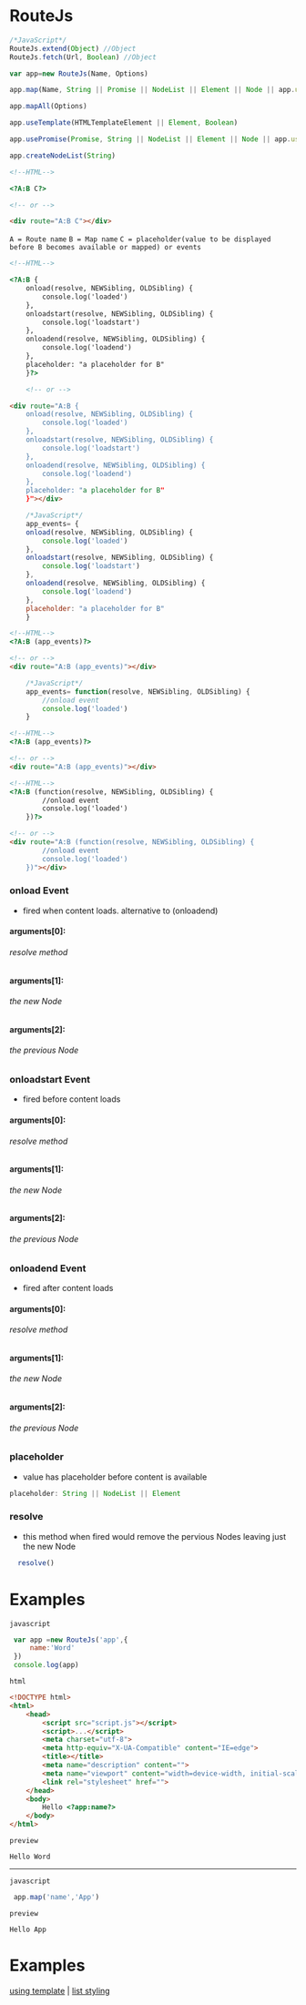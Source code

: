 
# RouteJs
```js
/*JavaScript*/
RouteJs.extend(Object) //Object
RouteJs.fetch(Url, Boolean) //Object

var app=new RouteJs(Name, Options)

app.map(Name, String || Promise || NodeList || Element || Node || app.useTemplate || app.usePromise)

app.mapAll(Options)

app.useTemplate(HTMLTemplateElement || Element, Boolean)

app.usePromise(Promise, String || NodeList || Element || Node || app.useTemplate || app.usePromise)

app.createNodeList(String)

```

  
```html
<!--HTML-->

<?A:B C?>

<!-- or -->

<div route="A:B C"></div>

```
`A = Route name`
`B = Map name`
`C = placeholder(value to be displayed before B becomes available or mapped) or events`


```html
<!--HTML-->

<?A:B {
    onload(resolve, NEWSibling, OLDSibling) {
        console.log('loaded')
    },
    onloadstart(resolve, NEWSibling, OLDSibling) {
        console.log('loadstart')
    },
    onloadend(resolve, NEWSibling, OLDSibling) {
        console.log('loadend')
    },
    placeholder: "a placeholder for B"
    }?>

    <!-- or -->

<div route="A:B {
    onload(resolve, NEWSibling, OLDSibling) {
        console.log('loaded')
    },
    onloadstart(resolve, NEWSibling, OLDSibling) {
        console.log('loadstart')
    },
    onloadend(resolve, NEWSibling, OLDSibling) {
        console.log('loadend')
    },
    placeholder: "a placeholder for B"
    }"></div>
```


```javascript
    /*JavaScript*/
    app_events= {
    onload(resolve, NEWSibling, OLDSibling) {
        console.log('loaded')
    },
    onloadstart(resolve, NEWSibling, OLDSibling) {
        console.log('loadstart')
    },
    onloadend(resolve, NEWSibling, OLDSibling) {
        console.log('loadend')
    },
    placeholder: "a placeholder for B"
    }
```

```html
<!--HTML-->
<?A:B (app_events)?>

<!-- or -->
<div route="A:B (app_events)"></div>
```


```javascript
    /*JavaScript*/
    app_events= function(resolve, NEWSibling, OLDSibling) {
        //onload event
        console.log('loaded')
    }
```
```html
<!--HTML-->
<?A:B (app_events)?>

<!-- or -->
<div route="A:B (app_events)"></div>
```
```html
<!--HTML-->
<?A:B (function(resolve, NEWSibling, OLDSibling) {
        //onload event
        console.log('loaded')
    })?>

<!-- or -->
<div route="A:B (function(resolve, NEWSibling, OLDSibling) {
        //onload event
        console.log('loaded')
    })"></div>
```

### onload Event
- fired when content loads. alternative to (onloadend)

#### arguments[0]:
###### resolve method

#### arguments[1]:
###### the new Node

#### arguments[2]:
###### the previous Node


### onloadstart Event
- fired before content loads
#### arguments[0]:
###### resolve method

#### arguments[1]:
###### the new Node

#### arguments[2]:
###### the previous Node

### onloadend Event
- fired after content loads
#### arguments[0]:
###### resolve method

#### arguments[1]:
###### the new Node

#### arguments[2]:
###### the previous Node

### placeholder
- value has placeholder before content is available
```javascript
placeholder: String || NodeList || Element
```

### resolve
 - this method when fired would remove the pervious Nodes leaving just the new Node
```javascript
  resolve()
```
# Examples
 `javascript`
 ```js
  var app =new RouteJs('app',{
      name:'Word'
  })
  console.log(app)
 ```

 `html`
```html
<!DOCTYPE html>
<html>
    <head>
        <script src="script.js"></script>
        <script>...</script>
        <meta charset="utf-8">
        <meta http-equiv="X-UA-Compatible" content="IE=edge">
        <title></title>
        <meta name="description" content="">
        <meta name="viewport" content="width=device-width, initial-scale=1">
        <link rel="stylesheet" href="">
    </head>
    <body>
        Hello <?app:name?>
    </body>
</html>
```

`preview`
```plain
Hello Word
```
----
 `javascript`
 ```js
  app.map('name','App')
 ```

 `preview`
```preview
Hello App
```

# Examples
[using template](https://owens94819.github.io/route-js/) | 
[list styling](https://owens94819.github.io/route-js/examples/list.html)